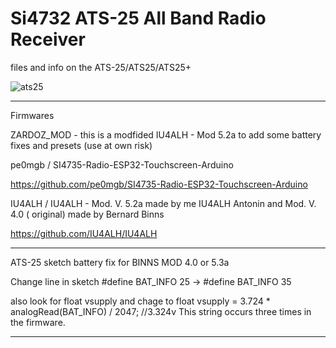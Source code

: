 # Si4732 ATS-25 All Band Radio Receiver
files and info on the ATS-25/ATS25/ATS25+


![ats25](https://user-images.githubusercontent.com/44716085/185809159-f8e3d3a2-1067-4bdf-9d19-2dcd61e50f11.png)


---

Firmwares

ZARDOZ_MOD - this is a modfided IU4ALH - Mod 5.2a to add some battery fixes and presets (use at own risk)

pe0mgb / SI4735-Radio-ESP32-Touchscreen-Arduino

https://github.com/pe0mgb/SI4735-Radio-ESP32-Touchscreen-Arduino


IU4ALH / IU4ALH - Mod. V. 5.2a made by me IU4ALH Antonin and Mod. V. 4.0 ( original) made by Bernard Binns

https://github.com/IU4ALH/IU4ALH

---

ATS-25 sketch battery fix for BINNS MOD 4.0 or 5.3a

Change line in sketch #define BAT_INFO 25 → #define BAT_INFO 35

also look for float vsupply and chage to float vsupply = 3.724 * analogRead(BAT_INFO) / 2047; //3.324v
This string occurs three times in the firmware.

---
